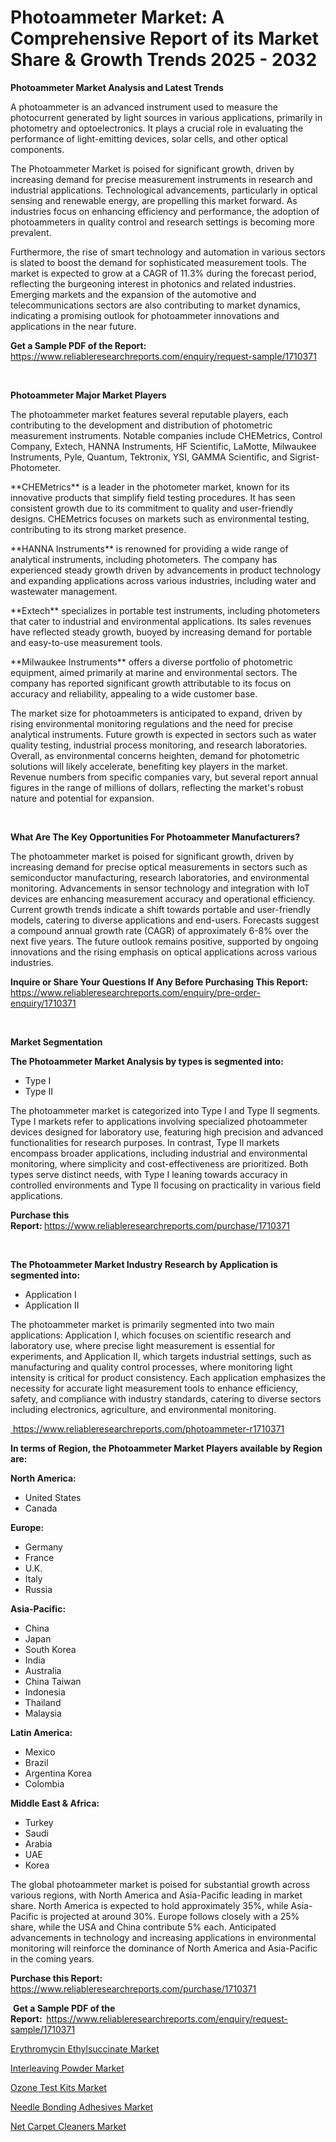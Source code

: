 <p><h1>Photoammeter Market: A Comprehensive Report of its Market Share & Growth Trends 2025 - 2032</h1></p><p><strong>Photoammeter Market Analysis and Latest Trends</strong></p>
<p><p>A photoammeter is an advanced instrument used to measure the photocurrent generated by light sources in various applications, primarily in photometry and optoelectronics. It plays a crucial role in evaluating the performance of light-emitting devices, solar cells, and other optical components. </p><p>The Photoammeter Market is poised for significant growth, driven by increasing demand for precise measurement instruments in research and industrial applications. Technological advancements, particularly in optical sensing and renewable energy, are propelling this market forward. As industries focus on enhancing efficiency and performance, the adoption of photoammeters in quality control and research settings is becoming more prevalent. </p><p>Furthermore, the rise of smart technology and automation in various sectors is slated to boost the demand for sophisticated measurement tools. The market is expected to grow at a CAGR of 11.3% during the forecast period, reflecting the burgeoning interest in photonics and related industries. Emerging markets and the expansion of the automotive and telecommunications sectors are also contributing to market dynamics, indicating a promising outlook for photoammeter innovations and applications in the near future.</p></p>
<p><strong>Get a Sample PDF of the Report:&nbsp;</strong> <a href="https://www.reliableresearchreports.com/enquiry/request-sample/1710371?utm_campaign=32&utm_medium=2&utm_source=Github&utm_content=ia&utm_term=10012025&utm_id=photoammeter">https://www.reliableresearchreports.com/enquiry/request-sample/1710371</a></p>
<p>&nbsp;</p>
<p><strong>Photoammeter Major Market Players</strong></p>
<p><p>The photoammeter market features several reputable players, each contributing to the development and distribution of photometric measurement instruments. Notable companies include CHEMetrics, Control Company, Extech, HANNA Instruments, HF Scientific, LaMotte, Milwaukee Instruments, Pyle, Quantum, Tektronix, YSI, GAMMA Scientific, and Sigrist-Photometer.</p><p>**CHEMetrics** is a leader in the photometer market, known for its innovative products that simplify field testing procedures. It has seen consistent growth due to its commitment to quality and user-friendly designs. CHEMetrics focuses on markets such as environmental testing, contributing to its strong market presence.</p><p>**HANNA Instruments** is renowned for providing a wide range of analytical instruments, including photometers. The company has experienced steady growth driven by advancements in product technology and expanding applications across various industries, including water and wastewater management.</p><p>**Extech** specializes in portable test instruments, including photometers that cater to industrial and environmental applications. Its sales revenues have reflected steady growth, buoyed by increasing demand for portable and easy-to-use measurement tools.</p><p>**Milwaukee Instruments** offers a diverse portfolio of photometric equipment, aimed primarily at marine and environmental sectors. The company has reported significant growth attributable to its focus on accuracy and reliability, appealing to a wide customer base.</p><p>The market size for photoammeters is anticipated to expand, driven by rising environmental monitoring regulations and the need for precise analytical instruments. Future growth is expected in sectors such as water quality testing, industrial process monitoring, and research laboratories. Overall, as environmental concerns heighten, demand for photometric solutions will likely accelerate, benefiting key players in the market. Revenue numbers from specific companies vary, but several report annual figures in the range of millions of dollars, reflecting the market's robust nature and potential for expansion.</p></p>
<p>&nbsp;</p>
<p><strong>What Are The Key Opportunities For Photoammeter Manufacturers?</strong></p>
<p><p>The photoammeter market is poised for significant growth, driven by increasing demand for precise optical measurements in sectors such as semiconductor manufacturing, research laboratories, and environmental monitoring.  Advancements in sensor technology and integration with IoT devices are enhancing measurement accuracy and operational efficiency. Current growth trends indicate a shift towards portable and user-friendly models, catering to diverse applications and end-users. Forecasts suggest a compound annual growth rate (CAGR) of approximately 6-8% over the next five years. The future outlook remains positive, supported by ongoing innovations and the rising emphasis on optical applications across various industries.</p></p>
<p><strong>Inquire or Share Your Questions If Any Before Purchasing This Report:</strong> <a href="https://www.reliableresearchreports.com/enquiry/pre-order-enquiry/1710371?utm_campaign=32&utm_medium=2&utm_source=Github&utm_content=ia&utm_term=10012025&utm_id=photoammeter">https://www.reliableresearchreports.com/enquiry/pre-order-enquiry/1710371</a></p>
<p>&nbsp;</p>
<p><strong>Market Segmentation</strong></p>
<p><strong>The Photoammeter Market Analysis by types is segmented into:</strong></p>
<p><ul><li>Type I</li><li>Type II</li></ul></p>
<p><p>The photoammeter market is categorized into Type I and Type II segments. Type I markets refer to applications involving specialized photoammeter devices designed for laboratory use, featuring high precision and advanced functionalities for research purposes. In contrast, Type II markets encompass broader applications, including industrial and environmental monitoring, where simplicity and cost-effectiveness are prioritized. Both types serve distinct needs, with Type I leaning towards accuracy in controlled environments and Type II focusing on practicality in various field applications.</p></p>
<p><strong>Purchase this Report:&nbsp;</strong><a href="https://www.reliableresearchreports.com/purchase/1710371?utm_campaign=32&utm_medium=2&utm_source=Github&utm_content=ia&utm_term=10012025&utm_id=photoammeter">https://www.reliableresearchreports.com/purchase/1710371</a></p>
<p>&nbsp;</p>
<p><strong>The Photoammeter Market Industry Research by Application is segmented into:</strong></p>
<p><ul><li>Application I</li><li>Application II</li></ul></p>
<p><p>The photoammeter market is primarily segmented into two main applications: Application I, which focuses on scientific research and laboratory use, where precise light measurement is essential for experiments, and Application II, which targets industrial settings, such as manufacturing and quality control processes, where monitoring light intensity is critical for product consistency. Each application emphasizes the necessity for accurate light measurement tools to enhance efficiency, safety, and compliance with industry standards, catering to diverse sectors including electronics, agriculture, and environmental monitoring.</p></p>
<p><a href="https://www.reliableresearchreports.com/photoammeter-r1710371?utm_campaign=32&utm_medium=2&utm_source=Github&utm_content=ia&utm_term=10012025&utm_id=photoammeter">&nbsp;https://www.reliableresearchreports.com/photoammeter-r1710371</a></p>
<p><strong>In terms of Region, the Photoammeter Market Players available by Region are:</strong></p>
<p>
    <p> <strong> North America: </strong>
        <ul>
            <li>United States</li>
            <li>Canada</li>
        </ul>
        </p> 
    <p> <strong> Europe: </strong>
        <ul>
            <li>Germany</li>
            <li>France</li>
            <li>U.K.</li>
            <li>Italy</li>
            <li>Russia</li>
        </ul>
        </p> 
    <p> <strong> Asia-Pacific: </strong>
        <ul>
            <li>China</li>
            <li>Japan</li>
            <li>South Korea</li>
            <li>India</li>
            <li>Australia</li>
            <li>China Taiwan</li>
            <li>Indonesia</li>
            <li>Thailand</li>
            <li>Malaysia</li>
        </ul>
        </p> 
    <p> <strong> Latin America: </strong>
        <ul>
            <li>Mexico</li>
            <li>Brazil</li>
            <li>Argentina Korea</li>
            <li>Colombia</li>
        </ul>
        </p> 
    <p> <strong> Middle East & Africa: </strong>
        <ul>
            <li>Turkey</li>
            <li>Saudi</li>
            <li>Arabia</li>
            <li>UAE</li>
            <li>Korea</li>
        </ul>
    </p>
    </p>
<p><p>The global photoammeter market is poised for substantial growth across various regions, with North America and Asia-Pacific leading in market share. North America is expected to hold approximately 35%, while Asia-Pacific is projected at around 30%. Europe follows closely with a 25% share, while the USA and China contribute 5% each. Anticipated advancements in technology and increasing applications in environmental monitoring will reinforce the dominance of North America and Asia-Pacific in the coming years.</p></p>
<p><strong>Purchase this Report: </strong><a href="https://www.reliableresearchreports.com/purchase/1710371?utm_campaign=32&utm_medium=2&utm_source=Github&utm_content=ia&utm_term=10012025&utm_id=photoammeter">https://www.reliableresearchreports.com/purchase/1710371</a></p>
<p>&nbsp;<strong>Get a Sample PDF of the Report:&nbsp;&nbsp;</strong><a href="https://www.reliableresearchreports.com/enquiry/request-sample/1710371?utm_campaign=32&utm_medium=2&utm_source=Github&utm_content=ia&utm_term=10012025&utm_id=photoammeter">https://www.reliableresearchreports.com/enquiry/request-sample/1710371</a></p>
<p><strong></strong></p>
<p><p><a href="https://github.com/bensemilia864/Market-Research-Report-List-1/blob/main/erythromycin-ethylsuccinate-market.md?utm_campaign=32&utm_medium=2&utm_source=Github&utm_content=ia&utm_term=10012025&utm_id=photoammeter">Erythromycin Ethylsuccinate Market</a></p><p><a href="https://github.com/justalichtenberger/Market-Research-Report-List-1/blob/main/interleaving-powder-market.md?utm_campaign=32&utm_medium=2&utm_source=Github&utm_content=ia&utm_term=10012025&utm_id=photoammeter">Interleaving Powder Market</a></p><p><a href="https://github.com/arnoldannice0/Market-Research-Report-List-1/blob/main/ozone-test-kits-market.md?utm_campaign=32&utm_medium=2&utm_source=Github&utm_content=ia&utm_term=10012025&utm_id=photoammeter">Ozone Test Kits Market</a></p><p><a href="https://github.com/gerdabatiskzv9/Market-Research-Report-List-1/blob/main/needle-bonding-adhesives-market.md?utm_campaign=32&utm_medium=2&utm_source=Github&utm_content=ia&utm_term=10012025&utm_id=photoammeter">Needle Bonding Adhesives Market</a></p><p><a href="https://github.com/JakirUddin651/Market-Research-Report-List-1/blob/main/net-carpet-cleaners-market.md?utm_campaign=32&utm_medium=2&utm_source=Github&utm_content=ia&utm_term=10012025&utm_id=photoammeter">Net Carpet Cleaners Market</a></p></p>